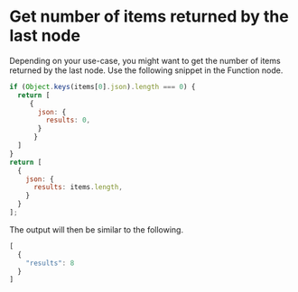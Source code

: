 # Get number of items returned by the last node

Depending on your use-case, you might want to get the number of items returned by the last node. Use the following snippet in the Function node.

```js
if (Object.keys(items[0].json).length === 0) {
  return [
     {
       json: {
         results: 0,
       }
      }
  ]
}
return [
  {
    json: {
      results: items.length,
    }
  }
];
```

The output will then be similar to the following.

```js
[
  {
    "results": 8
  }
]
```
